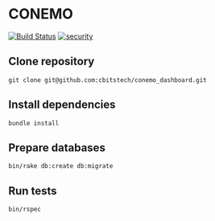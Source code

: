 # CONEMO

[![Build Status](https://travis-ci.org/cbitstech/conemo_dashboard.svg)](https://travis-ci.org/cbitstech/conemo_dashboard)
[![security](https://hakiri.io/github/cbitstech/conemo_dashboard/master.svg)](https://hakiri.io/github/cbitstech/conemo_dashboard/master)

## Clone repository

    git clone git@github.com:cbitstech/conemo_dashboard.git

## Install dependencies

    bundle install

## Prepare databases

    bin/rake db:create db:migrate

## Run tests

    bin/rspec
